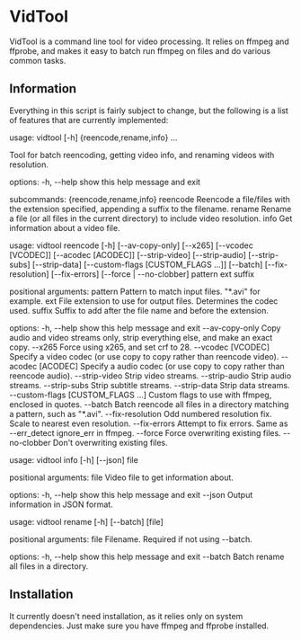 # VidTool

VidTool is a command line tool for video processing. It relies on ffmpeg and ffprobe, and makes it easy to batch run ffmpeg on files and do various common tasks.

## Information

Everything in this script is fairly subject to change, but the following is a list of features that are currently implemented:

usage: vidtool [-h] {reencode,rename,info} ...

Tool for batch reencoding, getting video info, and renaming videos with resolution.

options:
  -h, --help            show this help message and exit

subcommands:
  {reencode,rename,info}
    reencode            Reencode a file/files with the extension specified, appending a suffix to the filename.
    rename              Rename a file (or all files in the current directory) to include video resolution.
    info                Get information about a video file.

usage: vidtool reencode [-h] [--av-copy-only] [--x265] [--vcodec [VCODEC]] [--acodec [ACODEC]] [--strip-video] [--strip-audio] [--strip-subs] [--strip-data]
                        [--custom-flags [CUSTOM_FLAGS ...]] [--batch] [--fix-resolution] [--fix-errors] [--force | --no-clobber]
                        pattern ext suffix

positional arguments:
  pattern               Pattern to match input files. "*.avi" for example.
  ext                   File extension to use for output files. Determines the codec used.
  suffix                Suffix to add after the file name and before the extension.

options:
  -h, --help            show this help message and exit
  --av-copy-only        Copy audio and video streams only, strip everything else, and make an exact copy.
  --x265                Force using x265, and set crf to 28.
  --vcodec [VCODEC]     Specify a video codec (or use copy to copy rather than reencode video).
  --acodec [ACODEC]     Specify a audio codec (or use copy to copy rather than reencode audio).
  --strip-video         Strip video streams.
  --strip-audio         Strip audio streams.
  --strip-subs          Strip subtitle streams.
  --strip-data          Strip data streams.
  --custom-flags [CUSTOM_FLAGS ...]
                        Custom flags to use with ffmpeg, enclosed in quotes.
  --batch               Batch reencode all files in a directory matching a pattern, such as "*.avi".
  --fix-resolution      Odd numbered resolution fix. Scale to nearest even resolution.
  --fix-errors          Attempt to fix errors. Same as --err_detect ignore_err in ffmpeg.
  --force               Force overwriting existing files.
  --no-clobber          Don't overwriting existing files.

usage: vidtool info [-h] [--json] file

positional arguments:
  file        Video file to get information about.

options:
  -h, --help  show this help message and exit
  --json      Output information in JSON format.

usage: vidtool rename [-h] [--batch] [file]

positional arguments:
  file        Filename. Required if not using --batch.

options:
  -h, --help  show this help message and exit
  --batch     Batch rename all files in a directory.

## Installation
It currently doesn't need installation, as it relies only on system dependencies. Just make sure you have ffmpeg and ffprobe installed.
